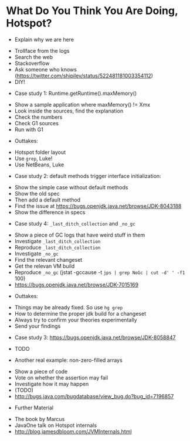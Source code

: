 # What Do You Think You Are Doing, Hotspot?

* Explain why we are here
 - Trollface from the logs
 - Search the web
 - Stackoverflow
 - Ask someone who knows (https://twitter.com/shipilev/status/522481181003354112)
 - DIY!

* Case study 1: Runtime.getRuntime().maxMemory()
 - Show a sample application where maxMemory() != Xmx
 - Look inside the sources, find the explanation
 - Check the numbers
 - Check G1 sources
 - Run with G1

* Outtakes:
 - Hotspot folder layout
 - Use `grep`, Luke!
 - Use NetBeans, Luke

* Case study 2: default methods trigger interface initialization:
 - Show the simple case without default methods
 - Show the old spec
 - Then add a default method
 - Find the issue at https://bugs.openjdk.java.net/browse/JDK-8043188
 - Show the difference in specs

* Case study 4: `_last_ditch_collection` and `_no_gc`
 - Show a piece of GC logs that have weird stuff in them
 - Investigate `_last_ditch_collection`
 - Reproduce `_last_ditch_collection`
 - Investigate `_no_gc`
 - Find the relevant changeset
 - Get the relevan VM build
 - Reproduce `_no_gc` (jstat -gccause -t `jps | grep NoGc | cut -d' ' -f1` 100)
 - https://bugs.openjdk.java.net/browse/JDK-7015169

* Outtakes:
 - Things may be already fixed. So use `hg grep`
 - How to determine the proper jdk build for a changeset
 - Always try to confirm your theories experimentally
 - Send your findings
 
 
* Case study 3: https://bugs.openjdk.java.net/browse/JDK-8058847
 - TODO

* Another real example: non-zero-filled arrays
 - Show a piece of code
 - Vote on whether the assertion may fail
 - Investigate how it may happen
 - (TODO)
 - http://bugs.java.com/bugdatabase/view_bug.do?bug_id=7196857

* Further Material
 - The book by Marcus
 - JavaOne talk on Hotspot internals
 - http://blog.jamesdbloom.com/JVMInternals.html